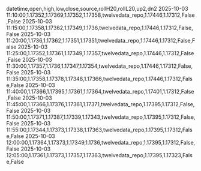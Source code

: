 datetime,open,high,low,close,source,rollH20,rollL20,up2,dn2
2025-10-03 11:10:00,1.17352,1.17369,1.17352,1.17358,twelvedata_repo,1.17446,1.17312,False,False
2025-10-03 11:15:00,1.17358,1.17362,1.17349,1.1736,twelvedata_repo,1.17446,1.17312,False,False
2025-10-03 11:20:00,1.1736,1.17362,1.17351,1.17351,twelvedata_repo,1.17446,1.17312,False,False
2025-10-03 11:25:00,1.17352,1.17361,1.17349,1.17357,twelvedata_repo,1.17446,1.17312,False,False
2025-10-03 11:30:00,1.17357,1.1736,1.17347,1.17354,twelvedata_repo,1.17446,1.17312,False,False
2025-10-03 11:35:00,1.17358,1.17378,1.17348,1.17366,twelvedata_repo,1.17446,1.17312,False,False
2025-10-03 11:40:00,1.17366,1.17395,1.17361,1.17364,twelvedata_repo,1.17401,1.17312,False,False
2025-10-03 11:45:00,1.17366,1.17376,1.17361,1.17371,twelvedata_repo,1.17395,1.17312,False,False
2025-10-03 11:50:00,1.17371,1.17387,1.17339,1.17343,twelvedata_repo,1.17395,1.17312,False,False
2025-10-03 11:55:00,1.17344,1.17373,1.17338,1.17363,twelvedata_repo,1.17395,1.17312,False,False
2025-10-03 12:00:00,1.17364,1.17373,1.17349,1.1736,twelvedata_repo,1.17395,1.17312,False,False
2025-10-03 12:05:00,1.17361,1.17373,1.17357,1.17363,twelvedata_repo,1.17395,1.17323,False,False
